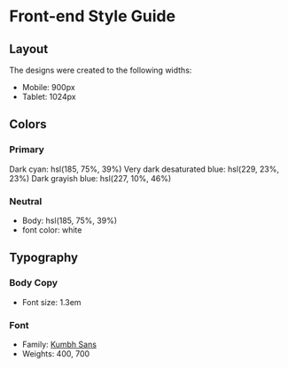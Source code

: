 # Front-end Style Guide

## Layout

The designs were created to the following widths:

- Mobile: 900px
- Tablet: 1024px

## Colors

### Primary

Dark cyan: hsl(185, 75%, 39%)
Very dark desaturated blue: hsl(229, 23%, 23%)
Dark grayish blue: hsl(227, 10%, 46%)

### Neutral

- Body: hsl(185, 75%, 39%)
- font color: white

## Typography

### Body Copy

- Font size: 1.3em

### Font

- Family: [Kumbh Sans](https://fonts.google.com/specimen/Kumbh+Sans)
- Weights: 400, 700
